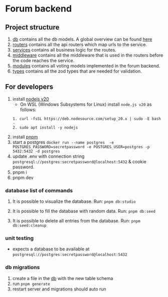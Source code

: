 # Forum backend

## Project structure

1. [db](./src/db/) contains all the db models. A global overview can be found [here](./DATABASE.md)
2. [routers](./src/routers/) contains all the api routers which map urls to the service.
3. [services](./src/services/) contains all business logic for the routes.
4. [middleware](./src/middleware/) contains all the middleware that is used in the routers before the code reaches the service.
5. [modules](./src/modules/) contains all voting models implemented in the forum backend.
6. [types](./src/types/) contains all the zod types that are needed for validation.

## For developers

1. install [nodejs v20](https://nodejs.org/en/download)
   - On WSL (Windows Subsystems for Linux) install `node.js v20` as follows:
   ```
   1. curl -fsSL https://deb.nodesource.com/setup_20.x | sudo -E bash -
   2. sudo apt install -y nodejs
   ```
2. install [pnpm](https://pnpm.io/installation#using-npm)
3. start a postgres `docker run --name postgres  -e POSTGRES_PASSWORD=secretpassword -e POSTGRES_USER=postgres -p 5432:5432 -d postgres`
4. update .env with connection string `postgresql://postgres:secretpassword@localhost:5432` & cookie password.
5. pnpm i
6. pnpm dev

### database list of commands

1. It is possible to visualize the database. Run: `pnpm db:studio`

2. It is possible to fill the database with random data. Run:
   `pnpm db:seed`

3. It is possible to delete all entries from the database. Run:
   `pnpm db:seed:cleanup`

### unit testing

- expects a database to be available at `postgresql://postgres:secretpassword@localhost:5432`

### db migrations

1. create a file in the [db](./src/db/) with the new table schema
2. run `pnpm generate`
3. restart server and migrations should auto run
